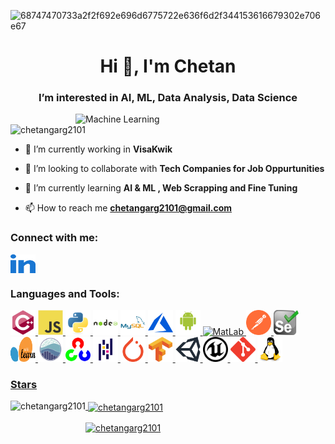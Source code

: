 ![68747470733a2f2f692e696d6775722e636f6d2f344153616679302e706e67](https://user-images.githubusercontent.com/80635510/149666617-b194a515-9bee-492e-8c47-90ef758fbb97.png)
<h1 align="center">Hi 👋, I'm Chetan </h1>
<h3 align="center">I’m interested in AI, ML, Data Analysis, Data Science </h3>
<img align="right" alt="Machine Learning" width="400" src="https://images.squarespace-cdn.com/content/v1/5feb53185d3dab691b47361b/1609930650139-9NRI63XUJ29Y7E9LEA9G/12eca-machine-learning.gif"> 

<p align="left"> <img src="https://komarev.com/ghpvc/?username=chetangarg2101&label=Profile%20views&color=0e75b6&style=flat" alt="chetangarg2101" /> </p>


- 🔭 I’m currently working in **VisaKwik**
- 👯 I’m looking to collaborate with **Tech Companies for Job Oppurtunities**
- 🌱 I’m currently learning **AI & ML , Web Scrapping and Fine Tuning**

- 📫 How to reach me **chetangarg2101@gmail.com**
</div><h3 align="left">Connect with me:</h3>
<p align="left">
<a href="https://linkedin.com/in/chetangarg2101" target="blank"><img align="center" src="https://raw.githubusercontent.com/teamedwardforever/Readme-Generator/71f25dd8b98329b168142a6b782a107b75eab178/svg/Social/linked-in-alt.svg" alt="chetangarg2101" height="30" width="40" /></a><a</a> 


<h3 align="left">Languages and Tools:</h3>
<p align="left">
<a href="https://www.w3schools.com/cpp/" target="_blank" rel="noreferrer"> <img src="https://raw.githubusercontent.com/teamedwardforever/Readme-Generator/71f25dd8b98329b168142a6b782a107b75eab178/svg/Skills/Languages/cplusplus-original.svg" alt="CPP" width="40" height="40"/>
<a href="https://www.javascript.com/" target="_blank" rel="noreferrer"> <img src="https://raw.githubusercontent.com/teamedwardforever/Readme-Generator/71f25dd8b98329b168142a6b782a107b75eab178/svg/Skills/Languages/javascript-original.svg" alt="Javascript" width="40" height="40"/>
<a href="https://www.python.org" target="_blank" rel="noreferrer"> <img src="https://raw.githubusercontent.com/teamedwardforever/Readme-Generator/71f25dd8b98329b168142a6b782a107b75eab178/svg/Skills/Languages/python-original.svg" alt="Python" width="40" height="40"/>
<a href="https://nodejs.org" target="_blank" rel="noreferrer"> <img src="https://raw.githubusercontent.com/teamedwardforever/Readme-Generator/71f25dd8b98329b168142a6b782a107b75eab178/svg/Skills/Backend/nodejs-original-wordmark.svg" alt="NodeJs" width="40" height="40"/>
<a href="https://www.mysql.com/" target="_blank" rel="noreferrer"> <img src="https://raw.githubusercontent.com/teamedwardforever/Readme-Generator/71f25dd8b98329b168142a6b782a107b75eab178/svg/Skills/Database/mysql-original-wordmark.svg" alt="Mysql" width="40" height="40"/>
<a href="https://azure.microsoft.com/en-in/" target="_blank" rel="noreferrer"> <img src="https://raw.githubusercontent.com/teamedwardforever/Readme-Generator/71f25dd8b98329b168142a6b782a107b75eab178/svg/Skills/Devops/microsoft_azure-icon.svg" alt="Microsoft Azure" width="40" height="40"/>
<a href="https://developer.android.com" target="_blank" rel="noreferrer"> <img src="https://raw.githubusercontent.com/teamedwardforever/Readme-Generator/71f25dd8b98329b168142a6b782a107b75eab178/svg/Skills/Mobile/android-original-wordmark.svg" alt="Android" width="40" height="40"/>
<a href="https://www.mathworks.com/" target="_blank" rel="noreferrer"> <img src="https://dl.dropboxusercontent.com/s/6e7hk06wzjp3j52/Matlab_Logo.png" alt="MatLab" width="40" height="40"/>
<a href="https://postman.com" target="_blank" rel="noreferrer"> <img src="https://raw.githubusercontent.com/teamedwardforever/Readme-Generator/71f25dd8b98329b168142a6b782a107b75eab178/svg/Skills/Software/getpostman-icon.svg" alt="Postman" width="40" height="40"/>
<a href="https://www.selenium.dev/" target="_blank" rel="noreferrer"> <img src="https://raw.githubusercontent.com/teamedwardforever/Readme-Generator/71f25dd8b98329b168142a6b782a107b75eab178/svg/Skills/Testing/selenium-logo.svg" alt="Selenium" width="40" height="40"/>
<a href="https://scikit-learn.org/" target="_blank" rel="noreferrer"> <img src="https://raw.githubusercontent.com/teamedwardforever/Readme-Generator/71f25dd8b98329b168142a6b782a107b75eab178/svg/Skills/ML/Scikit_learn_logo_small.svg" alt="Scikit" width="40" height="40"/>
<a href="https://seaborn.pydata.org/" target="_blank" rel="noreferrer"> <img src="https://raw.githubusercontent.com/teamedwardforever/Readme-Generator/71f25dd8b98329b168142a6b782a107b75eab178/svg/Skills/ML/logo-mark-lightbg.svg" alt="SeaBorn" width="40" height="40"/>
<a href="https://opencv.org/" target="_blank" rel="noreferrer"> <img src="https://raw.githubusercontent.com/teamedwardforever/Readme-Generator/71f25dd8b98329b168142a6b782a107b75eab178/svg/Skills/ML/opencv-icon.svg" alt="Opencv" width="40" height="40"/>
<a href="https://pandas.pydata.org/" target="_blank" rel="noreferrer"> <img src="https://raw.githubusercontent.com/teamedwardforever/Readme-Generator/71f25dd8b98329b168142a6b782a107b75eab178/svg/Skills/ML/pandas-original.svg" alt="Pandas" width="40" height="40"/>
<a href="https://pytorch.org/" target="_blank" rel="noreferrer"> <img src="https://raw.githubusercontent.com/teamedwardforever/Readme-Generator/71f25dd8b98329b168142a6b782a107b75eab178/svg/Skills/ML/pytorch-icon.svg" alt="Pytorch" width="40" height="40"/>
<a href="https://www.tensorflow.org" target="_blank" rel="noreferrer"> <img src="https://raw.githubusercontent.com/teamedwardforever/Readme-Generator/71f25dd8b98329b168142a6b782a107b75eab178/svg/Skills/ML/tensorflow-icon.svg" alt="Tensorflow" width="40" height="40"/>
<a href="https://unity.com/" target="_blank" rel="noreferrer"> <img src="https://raw.githubusercontent.com/teamedwardforever/Readme-Generator/71f25dd8b98329b168142a6b782a107b75eab178/svg/Skills/Engines/unity3d-icon.svg" alt="Unity" width="40" height="40"/>
<a href="https://www.unrealengine.com/en-US" target="_blank" rel="noreferrer"> <img src="https://raw.githubusercontent.com/teamedwardforever/Readme-Generator/71f25dd8b98329b168142a6b782a107b75eab178/svg/Skills/Engines/unreal-engine.svg" alt="Unreal Engine" width="40" height="40"/>
<a href="https://git-scm.com/" target="_blank" rel="noreferrer"> <img src="https://raw.githubusercontent.com/teamedwardforever/Readme-Generator/71f25dd8b98329b168142a6b782a107b75eab178/svg/Skills/Other/git-scm-icon.svg" alt="Git" width="40" height="40"/>
<a href="https://www.linux.org/" target="_blank" rel="noreferrer"> <img src="https://raw.githubusercontent.com/teamedwardforever/Readme-Generator/71f25dd8b98329b168142a6b782a107b75eab178/svg/Skills/Other/linux-original.svg" alt="Linux" width="40" height="40"/>
</p>

<h3 align="left">Stars</h3>
<img align="left" height="180em" src="https://github-readme-stats.vercel.app/api/top-langs/?username=chetangarg2101&layout=compact&theme=tokyonight" alt=chetangarg2101 />

<p>&nbsp;<img align="center" height="180em" src="https://github-readme-stats.vercel.app/api?username=chetangarg2101&show_icons=true&locale=en&theme=tokyonight" alt="chetangarg2101" /></p>

<p><img align="center" height="180em" src="https://github-readme-streak-stats.herokuapp.com/?user=chetangarg2101&theme=tokyonight" alt="chetangarg2101" /></p>
